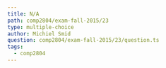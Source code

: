 ```yaml
---
title: N/A
path: comp2804/exam-fall-2015/23
type: multiple-choice
author: Michiel Smid
question: comp2804/exam-fall-2015/23/question.ts
tags:
  - comp2804
---
```

